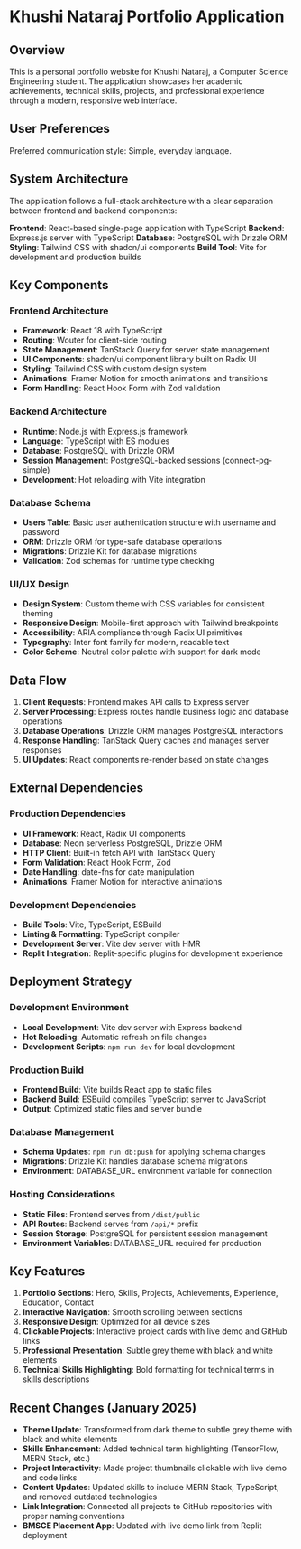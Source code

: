 # Khushi Nataraj Portfolio Application

## Overview

This is a personal portfolio website for Khushi Nataraj, a Computer Science Engineering student. The application showcases her academic achievements, technical skills, projects, and professional experience through a modern, responsive web interface.

## User Preferences

Preferred communication style: Simple, everyday language.

## System Architecture

The application follows a full-stack architecture with a clear separation between frontend and backend components:

**Frontend**: React-based single-page application with TypeScript
**Backend**: Express.js server with TypeScript
**Database**: PostgreSQL with Drizzle ORM
**Styling**: Tailwind CSS with shadcn/ui components
**Build Tool**: Vite for development and production builds

## Key Components

### Frontend Architecture
- **Framework**: React 18 with TypeScript
- **Routing**: Wouter for client-side routing
- **State Management**: TanStack Query for server state management
- **UI Components**: shadcn/ui component library built on Radix UI
- **Styling**: Tailwind CSS with custom design system
- **Animations**: Framer Motion for smooth animations and transitions
- **Form Handling**: React Hook Form with Zod validation

### Backend Architecture
- **Runtime**: Node.js with Express.js framework
- **Language**: TypeScript with ES modules
- **Database**: PostgreSQL with Drizzle ORM
- **Session Management**: PostgreSQL-backed sessions (connect-pg-simple)
- **Development**: Hot reloading with Vite integration

### Database Schema
- **Users Table**: Basic user authentication structure with username and password
- **ORM**: Drizzle ORM for type-safe database operations
- **Migrations**: Drizzle Kit for database migrations
- **Validation**: Zod schemas for runtime type checking

### UI/UX Design
- **Design System**: Custom theme with CSS variables for consistent theming
- **Responsive Design**: Mobile-first approach with Tailwind breakpoints
- **Accessibility**: ARIA compliance through Radix UI primitives
- **Typography**: Inter font family for modern, readable text
- **Color Scheme**: Neutral color palette with support for dark mode

## Data Flow

1. **Client Requests**: Frontend makes API calls to Express server
2. **Server Processing**: Express routes handle business logic and database operations
3. **Database Operations**: Drizzle ORM manages PostgreSQL interactions
4. **Response Handling**: TanStack Query caches and manages server responses
5. **UI Updates**: React components re-render based on state changes

## External Dependencies

### Production Dependencies
- **UI Framework**: React, Radix UI components
- **Database**: Neon serverless PostgreSQL, Drizzle ORM
- **HTTP Client**: Built-in fetch API with TanStack Query
- **Form Validation**: React Hook Form, Zod
- **Date Handling**: date-fns for date manipulation
- **Animations**: Framer Motion for interactive animations

### Development Dependencies
- **Build Tools**: Vite, TypeScript, ESBuild
- **Linting & Formatting**: TypeScript compiler
- **Development Server**: Vite dev server with HMR
- **Replit Integration**: Replit-specific plugins for development experience

## Deployment Strategy

### Development Environment
- **Local Development**: Vite dev server with Express backend
- **Hot Reloading**: Automatic refresh on file changes
- **Development Scripts**: `npm run dev` for local development

### Production Build
- **Frontend Build**: Vite builds React app to static files
- **Backend Build**: ESBuild compiles TypeScript server to JavaScript
- **Output**: Optimized static files and server bundle

### Database Management
- **Schema Updates**: `npm run db:push` for applying schema changes
- **Migrations**: Drizzle Kit handles database schema migrations
- **Environment**: DATABASE_URL environment variable for connection

### Hosting Considerations
- **Static Files**: Frontend serves from `/dist/public`
- **API Routes**: Backend serves from `/api/*` prefix
- **Session Storage**: PostgreSQL for persistent session management
- **Environment Variables**: DATABASE_URL required for production

## Key Features

1. **Portfolio Sections**: Hero, Skills, Projects, Achievements, Experience, Education, Contact
2. **Interactive Navigation**: Smooth scrolling between sections
3. **Responsive Design**: Optimized for all device sizes
4. **Clickable Projects**: Interactive project cards with live demo and GitHub links
5. **Professional Presentation**: Subtle grey theme with black and white elements
6. **Technical Skills Highlighting**: Bold formatting for technical terms in skills descriptions

## Recent Changes (January 2025)

- **Theme Update**: Transformed from dark theme to subtle grey theme with black and white elements
- **Skills Enhancement**: Added technical term highlighting (TensorFlow, MERN Stack, etc.)
- **Project Interactivity**: Made project thumbnails clickable with live demo and code links
- **Content Updates**: Updated skills to include MERN Stack, TypeScript, and removed outdated technologies
- **Link Integration**: Connected all projects to GitHub repositories with proper naming conventions
- **BMSCE Placement App**: Updated with live demo link from Replit deployment